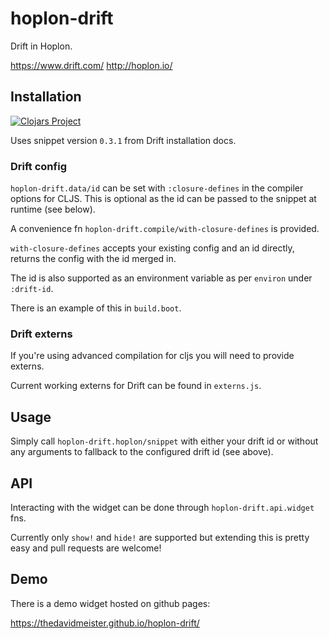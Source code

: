 # hoplon-drift

Drift in Hoplon.

https://www.drift.com/
http://hoplon.io/

## Installation

[![Clojars Project](https://img.shields.io/clojars/v/thedavidmeister/hoplon-drift.svg)](https://clojars.org/thedavidmeister/hoplon-drift)

Uses snippet version `0.3.1` from Drift installation docs.

### Drift config

`hoplon-drift.data/id` can be set with `:closure-defines` in the compiler
options for CLJS. This is optional as the id can be passed to the snippet at
runtime (see below).

A convenience fn `hoplon-drift.compile/with-closure-defines` is provided.

`with-closure-defines` accepts your existing config and an id directly, returns
the config with the id merged in.

The id is also supported as an environment variable as per `environ` under
`:drift-id`.

There is an example of this in `build.boot`.

### Drift externs

If you're using advanced compilation for cljs you will need to provide externs.

Current working externs for Drift can be found in `externs.js`.

## Usage

Simply call `hoplon-drift.hoplon/snippet` with either your drift id or without
any arguments to fallback to the configured drift id (see above).

## API

Interacting with the widget can be done through `hoplon-drift.api.widget` fns.

Currently only `show!` and `hide!` are supported but extending this is pretty
easy and pull requests are welcome!

## Demo

There is a demo widget hosted on github pages:

https://thedavidmeister.github.io/hoplon-drift/
